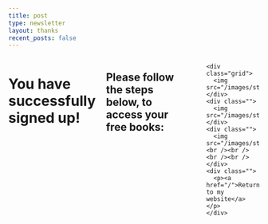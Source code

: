 ```yaml
---
title: post
type: newsletter
layout: thanks
recent_posts: false
---
```


<div class="row newsletter-wrap pad-nav">
  <div class="small-12 columns">
    <h1 class="center-text">You have successfully signed up!</h1>
    <h2 class="center-text">Please follow the steps below, to access your free books:</h2>
    <hr class="hr-centered">
    
    <div class="grid">
      <img src="/images/step1.jpg">
    </div>
    <div class="">
      <img src="/images/step2.jpg">
    </div>
    <div class="">
      <img src="/images/step3.jpg"><br /><br /><br /><br />
    </div>
    <div class="">
      <p><a href="/">Return to my website</a></p>
    </div>
  </div>
</div>
